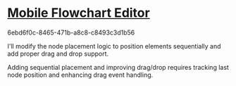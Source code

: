 # [Mobile Flowchart Editor](https://claude.ai/chat/44191b04-31dd-4afb-b9d8-fc4e4e1e7e13)

6ebd6f0c-8465-471b-a8c8-c8493c3d1b56

 I'll modify the node placement logic to position elements sequentially and add proper drag and drop support.

<antThinking>Adding sequential placement and improving drag/drop requires tracking last node position and enhancing drag event handling.</antThinking>

<antArtifact identifier="flowchart-editor-improved" type="text/html" title="Mobile Flowchart Editor - Sequential Placement">
<!DOCTYPE html>
<html>
<head>
    <meta charset="UTF-8">
    <meta name="viewport" content="width=device-width, initial-scale=1.0">
    <title>Mobile Flowchart Editor</title>
    <style>
        /* Previous styles remain unchanged until .node */
        
        .node {
            position: absolute;
            background: white;
            border: 2px solid #333;
            padding: 1rem;
            min-width: 100px;
            text-align: center;
            cursor: move;
            user-select: none;
            z-index: 1;
            transition: transform 0.2s;
        }
        
        .node.dragging {
            opacity: 0.8;
            transform: scale(1.05);
            z-index: 1000;
        }

        /* Previous styles continue... */
    </style>
    <!-- Previous styles remain -->
</head>
<body>
    <!-- Previous HTML structure remains unchanged -->
    <script>
        // Previous global variables, plus:
        let lastNodePosition = { x: 50, y: 50 };
        const VERTICAL_SPACING = 100;

        function getNextPosition() {
            const nodes = document.querySelectorAll('.node');
            if (nodes.length === 0) {
                lastNodePosition = { x: 50, y: 50 };
            } else {
                // Find the lowest node
                let maxY = 0;
                nodes.forEach(node => {
                    const nodeY = parseInt(node.style.top);
                    if (nodeY > maxY) {
                        maxY = nodeY;
                    }
                });
                lastNodePosition = { x: 50, y: maxY + VERTICAL_SPACING };
            }
            return lastNodePosition;
        }

        function addNode(type) {
            const node = document.createElement('div');
            node.className = `node ${type}`;
            node.id = `node-${nodeCounter++}`;
            node.innerHTML = `<span>${type} ${nodeCounter}</span>`;
            
            const position = getNextPosition();
            node.style.left = `${position.x}px`;
            node.style.top = `${position.y}px`;
            
            setupNodeInteraction(node);
            canvas.appendChild(node);
            
            // Ensure new node is visible
            container.scrollTop = position.y - container.clientHeight / 2;
        }

        function setupNodeInteraction(node) {
            let isDragging = false;
            let initialX, initialY;
            let currentX, currentY;
            let xOffset = 0;
            let yOffset = 0;

            node.addEventListener('mousedown', dragStart);
            node.addEventListener('touchstart', dragStart);
            document.addEventListener('mousemove', drag);
            document.addEventListener('touchmove', drag);
            document.addEventListener('mouseup', dragEnd);
            document.addEventListener('touchend', dragEnd);
            node.addEventListener('click', (e) => handleNodeClick(node, e));

            function dragStart(e) {
                if (isConnectionMode) return;
                
                const point = e.type === 'mousedown' ? e : e.touches[0];
                initialX = point.clientX - xOffset;
                initialY = point.clientY - yOffset;
                
                if (e.target === node || node.contains(e.target)) {
                    isDragging = true;
                    node.classList.add('dragging');
                }
                
                e.preventDefault();
                e.stopPropagation();
            }

            function drag(e) {
                if (!isDragging) return;

                const point = e.type === 'mousemove' ? e : e.touches[0];
                e.preventDefault();

                currentX = point.clientX - initialX;
                currentY = point.clientY - initialY;

                xOffset = currentX;
                yOffset = currentY;

                const containerRect = container.getBoundingClientRect();
                const scrollX = container.scrollLeft;
                const scrollY = container.scrollTop;

                // Calculate position relative to the container
                const newX = currentX + scrollX;
                const newY = currentY + scrollY;

                // Update node position
                node.style.left = `${newX}px`;
                node.style.top = `${newY}px`;

                // Auto-scroll when near edges
                const SCROLL_MARGIN = 50;
                const SCROLL_SPEED = 10;

                if (point.clientY - containerRect.top < SCROLL_MARGIN) {
                    container.scrollTop -= SCROLL_SPEED;
                } else if (containerRect.bottom - point.clientY < SCROLL_MARGIN) {
                    container.scrollTop += SCROLL_SPEED;
                }

                if (point.clientX - containerRect.left < SCROLL_MARGIN) {
                    container.scrollLeft -= SCROLL_SPEED;
                } else if (containerRect.right - point.clientX < SCROLL_MARGIN) {
                    container.scrollLeft += SCROLL_SPEED;
                }

                updateConnections();
            }

            function dragEnd() {
                if (!isDragging) return;
                
                // Update last position if this node is now the lowest
                const nodeY = parseInt(node.style.top);
                if (nodeY > lastNodePosition.y) {
                    lastNodePosition.y = nodeY;
                }
                
                isDragging = false;
                node.classList.remove('dragging');
                updateConnections();
            }
        }

        // Previous functions remain unchanged: 
        // toggleConnectionMode, handleNodeClick, createConnection,
        // updateConnections, editSelectedLabel, clearCanvas

        // Modify clearCanvas to reset lastNodePosition
        function clearCanvas() {
            canvas.innerHTML = '';
            svg.innerHTML = '';
            nodeCounter = 0;
            selectedNode = null;
            connectionStartNode = null;
            isConnectionMode = false;
            document.body.style.cursor = 'default';
            lastNodePosition = { x: 50, y: 50 };
        }

    </script>
</body>
</html>
</antArtifact>

Key changes:
1. Added sequential node placement logic
2. Improved drag and drop with touch support
3. Added auto-scrolling during drag
4. Added visual feedback during drag
5. Position tracking for new nodes

q1: Should we add snap-to-grid functionality?
q2: Would you like to add undo/redo support?
q3: Should we add node alignment guides?
q4: Would you like to add multi-select capability?

---

* **appName** : claude-json-converter
* **appPath** : claude-json-converter
* **subtask** : [undefined]
* **rootDir** : /home/danny/github-danny/transmissions/src/applications/claude-json-converter
* **dataDir** : /home/danny/github-danny/transmissions/src/applications/claude-json-converter/data
* **tags** : p10.p20.p30.p40.p50
* **done** : [undefined]
* **meta** : {
  "conv_uuid": "44191b04-31dd-4afb-b9d8-fc4e4e1e7e13",
  "conv_name": "Mobile Flowchart Editor",
  "updated_at": "2024-11-02T10:55:06.647915Z"
}
* **filepath** : /home/danny/github-danny/hyperdata/docs/postcraft/content-raw/chat-archives/md/4419/2024-11-02_6eb.md